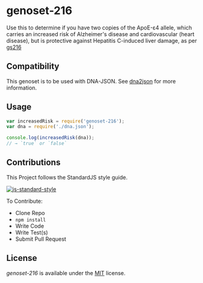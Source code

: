 # genoset-216

Use this to determine if you have two copies of the ApoE-ε4 allele, which carries an increased risk of Alzheimer's disease and cardiovascular (heart disease), but is protective against Hepatitis C-induced liver damage, as per [gs216](http://www.snpedia.com/index.php/Gs216)

## Compatibility

This genoset is to be used with DNA-JSON. See [dna2json](https://github.com/genomejs/dna2json) for more information.

## Usage

```js
var increasedRisk = require('genoset-216');
var dna = require('./dna.json');

console.log(increasedRisk(dna));
// → `true` or `false`
```

## Contributions

This Project follows the StandardJS style guide.

[![js-standard-style](https://cdn.rawgit.com/feross/standard/master/badge.svg)](https://github.com/feross/standard)

To Contribute:

- Clone Repo
- `npm install`
- Write Code
- Write Test(s)
- Submit Pull Request

## License

_genoset-216_ is available under the [MIT](https://mths.be/mit) license.
